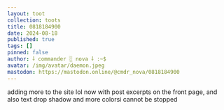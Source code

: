 ```yaml
---
layout: toot
collection: toots
title: 0818184900
date: 2024-08-18
published: true
tags: []
pinned: false
author: ⸸ commander ░ nova ⸸ :~$
avatar: /img/avatar/daemon.jpeg
mastodon: https://mastodon.online/@cmdr_nova/0818184900
---
```


adding more to the site lol now with post excerpts on the front page, and also text drop shadow and more colorsi cannot be stopped
